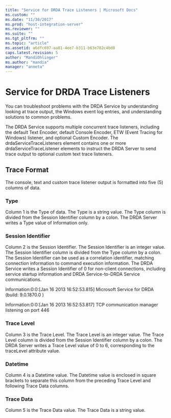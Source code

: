 ```yaml
---
title: "Service for DRDA Trace Listeners | Microsoft Docs"
ms.custom: ""
ms.date: "11/30/2017"
ms.prod: "host-integration-server"
ms.reviewer: ""
ms.suite: ""
ms.tgt_pltfrm: ""
ms.topic: "article"
ms.assetid: a6dfc697-aa81-4ee7-b311-b63e702c4bd8
caps.latest.revision: 5
author: "MandiOhlinger"
ms.author: "mandia"
manager: "anneta"
---
```

# Service for DRDA Trace Listeners
You can troubleshoot problems with the DRDA Service by understanding looking at trace output, the Windows event log entries, and understanding solutions to common problems.  
  
 The DRDA Service supports multiple concurrent trace listeners, including the default Text Encoder, default Console Encoder, ETW (Event Tracing for Windows) listener, and optional Custom Encoder. The drdaServiceTraceListeners element contains one or more drdaServiceTraceListener elements to instruct the DRDA Server to send trace output to optional custom text trace listeners.  
  
## Trace Format  
 The console, text and custom trace listener output is formatted into five (5) columns of data.  
  
### Type  
 Column 1 is the Type of data. The Type is a string value. The Type column is divided from the Session Identifier column by a colon. The DRDA Server writes a Type value of Information only.  
  
### Session Identifier  
 Column 2 is the Session Identifier. The Session Identifier is an integer value. The Session Identifier column is divided from the Type column by a colon. The Session Identifier can be used as a correlation identifier, matching connection information to command execution information. The DRDA Service writes a Session Identifier of 0 for non-client connections, including service startup information and DRDA Service-to-DRDA Service communications.  
  
 Information:0:0:[Jan 16 2013 16:52:53.815] Microsoft Service for DRDA (build: 9.0.1870.0 )  
  
 Information:0:0:[Jan 16 2013 16:52:53.817] TCP communication manager listening on port 446  
  
### Trace Level  
 Column 3 is the Trace Level. The Trace Level is an integer value. The Trace Level column is divided from the Session Identifier column by a colon. The DRDA Server writes a Trace Level value of 0 to 6, corresponding to the traceLevel attribute value.  
  
### Datetime  
 Column 4 is a Datetime value. The Datetime value is enclosed in square brackets to separate this column from the preceding Trace Level and following Trace Data columns.  
  
### Trace Data  
 Column 5 is the Trace Data value. The Trace Data is a string value.